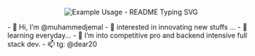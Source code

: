 <p align="center">
  <img src="https://readme-typing-svg.demolab.com/?lines=Full+Stack+Developer!;Highly+complex+web+apps!;Modern+technology+stacks!;Standard+best+practices!&font=Fira%20Code&center=true&width=380&height=50&duration=4000&pause=1000" alt="Example Usage - README Typing SVG">
</p>
- 👋 Hi, I’m @muhammedjemal
- 👀 interested in innovating new stuffs ...
- 🌱 learning everyday...
- 💞️ I’m into competitive pro and backend intensive full stack dev.
- 📫 tg: @dear20

<!---
muhammedjemal/muhammedjemal is a ✨ special ✨ repository because its `README.md` (this file) appears on your GitHub profile.
You can click the Preview link to take a look at your changes.
--->

